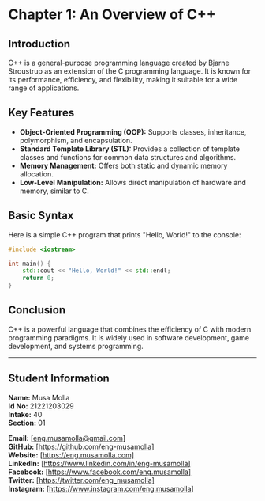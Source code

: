 # Chapter 1: An Overview of C++

## Introduction
C++ is a general-purpose programming language created by Bjarne Stroustrup as an extension of the C programming language. It is known for its performance, efficiency, and flexibility, making it suitable for a wide range of applications.

## Key Features
- **Object-Oriented Programming (OOP):** Supports classes, inheritance, polymorphism, and encapsulation.
- **Standard Template Library (STL):** Provides a collection of template classes and functions for common data structures and algorithms.
- **Memory Management:** Offers both static and dynamic memory allocation.
- **Low-Level Manipulation:** Allows direct manipulation of hardware and memory, similar to C.

## Basic Syntax
Here is a simple C++ program that prints "Hello, World!" to the console:

```cpp
#include <iostream>

int main() {
    std::cout << "Hello, World!" << std::endl;
    return 0;
}
```

## Conclusion
C++ is a powerful language that combines the efficiency of C with modern programming paradigms. It is widely used in software development, game development, and systems programming.




--------------------
## Student Information
**Name:** Musa Molla  
**Id No:** 21221203029  
**Intake:** 40  
**Section:** 01  

**Email:** [eng.musamolla@gmail.com]  
**GitHub:** [https://github.com/eng-musamolla]  
**Website:** [https://eng.musamolla.com]  
**LinkedIn:** [https://www.linkedin.com/in/eng-musamolla]  
**Facebook:** [https://www.facebook.com/eng.musamolla]  
**Twitter:** [https://twitter.com/eng_musamolla]  
**Instagram:** [https://www.instagram.com/eng.musamolla]  
